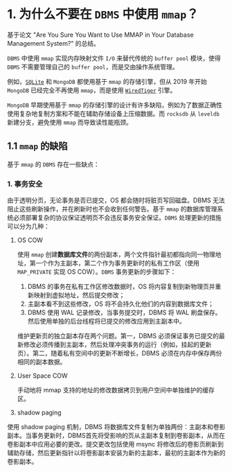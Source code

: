 # 1. 为什么不要在 `DBMS` 中使用 `mmap`？

基于论文 "Are You Sure You Want to Use MMAP in Your Database Management System?" 的总结。

`DBMS` 中使用 `mmap` 实现内存映射文件 `I/O` 来替代传统的 `buffer pool` 模块，使得 `DBMS` 不需要管理自己的 `buffer pool`，而是交由操作系统管理。

例如，[`SQLite`](https://www.sqlite.org/mmap.html) 和 `MongoDB` 都使用基于 `mmap` 的存储引擎，但从 2019 年开始 `MongoDB` 已经完全不再使用 `mmap`，而是使用 [`WiredTiger`](https://www.mongodb.com/docs/manual/core/storage-engines/) 引擎。

`MongoDB` 早期使用基于 `mmap` 的存储引擎的设计有许多缺陷，例如为了数据正确性使用复杂地复制方案和不能在辅助存储设备上压缩数据。而 `rocksdb` 从 `leveldb` 新建分支，避免使用 `mmap` 而导致读性能瓶颈。

## 1.1 `mmap` 的缺陷

基于 `mmap` 的 `DBMS` 存在一些缺点：

### 1. 事务安全

由于透明分页，无论事务是否已提交，OS 都会随时将脏页写回磁盘。DBMS 无法阻止这些刷新操作，并在刷新时也不会收到任何警告。基于 `mmap` 的数据库管理系统必须部署复杂的协议保证透明页不会违反事务安全保证。`DBMS` 处理更新的措施可以分为几种：

1. OS COW

    使用 `mmap` 创建**数据库文件**的两份副本，两个文件指针最初都指向同一物理地址，第一个作为主副本，第二个作为事务更新时的私有工作区（使用 `MAP_PRIVATE` 实现 OS COW）。`DBMS` 事务更新的步骤如下：

    1. DBMS 的事务在私有工作区修改数据时，OS 将内容复制到新物理页并重新映射到虚拟地址，然后提交修改；
    2. 主副本看不到这些修改，OS 将不会持久化他们的内容到数据库文件；
    3. DBMS 使用 WAL 记录修改，当事务提交时，DBMS 将 WAL 刷盘保存。然后使用单独的后台线程将已提交的修改应用到主副本中。

    维护更新页的独立副本存在两个问题。第一，DBMS 必须保证事务已提交的最新修改必须传播到主副本，然后处理冲突事务的运行（例如，挂起的更新页）。第二，随着私有空间中的更新不断增长，DBMS 必须在内存中保存两份相同的副本数据。

2. User Space COW

    手动地将 mmap 支持的地址的修改数据拷贝到用户空间中单独维护的缓存区。

3. shadow paging

  使用 shadow paging 机制，DBMS 将数据库文件复制为单独两份：主副本和卷影副本。当事务更新时，DBMS首先将受影响的页从主副本复制到卷影副本，从而在卷影副本中应用必要的更改。提交更改包括使用 msync 将修改后的卷影页刷新到辅助存储，然后更新指针以将卷影副本安装为新的主副本，最初的主副本作为新的卷影副本。
